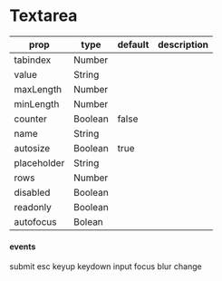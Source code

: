 # Textarea

<textarea-index></textarea-index>

|prop|type|default|description|
|--|--|--|--|
|tabindex|Number|||
|value|String|||
|maxLength|Number|||
|minLength|Number|||
|counter|Boolean|false||
|name|String|||
|autosize|Boolean|true||
|placeholder|String|||
|rows|Number|||
|disabled|Boolean|||
|readonly|Boolean|||
|autofocus|Bolean|||


#### events
submit
esc
keyup
keydown
input
focus
blur
change